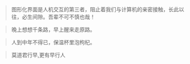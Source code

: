 > 图形化界面是人机交互的第三者，阻止着我们与计算机的亲密接触，长此以往，必生间隙。吾辈不可不慎也哉！



> 晚上想想千条路，早上醒来走原路。



> 人到中年不得已，保温杯里泡枸杞。



> 莫道君行早,更有早行人